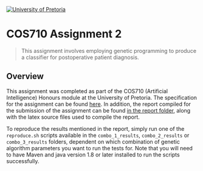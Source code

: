 [![University of Pretoria](https://www.up.ac.za/themes/up2.0/images/horizontal-logo.png)]()

# COS710 Assignment 2

> This assignment involves employing genetic programming to produce a classifier for postoperative patient diagnosis.

## Overview

This assignment was completed as part of the COS710 (Artificial Intelligence) Honours module at the University of Pretoria.
The specification for the assignment can be found [here](specification.pdf). In addition, the report compiled for the submission
of the assignment can be found [in the report folder](report/report.pdf), along with the latex source files used to compile the report.

To reproduce the results mentioned in the report, simply run one of the `reproduce.sh` scripts available in the `combo_1_results`, `combo_2_results`
or `combo_3_results` folders, dependent on which combination of genetic algorithm parameters you want to run the tests for.
Note that you will need to have Maven and java version 1.8 or later installed to run the scripts successfully.